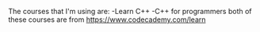 The courses that I'm using are:
-Learn C++
-C++ for programmers
both of these courses are from https://www.codecademy.com/learn
